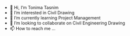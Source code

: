 - 👋 Hi, I’m Tonima Tasnim
- 👀 I’m interested in Civil Drawing
- 🌱 I’m currently learning Project Management
- 💞️ I’m looking to collaborate on Civil Engineering Drawing
- 📫 How to reach me ...

<!---
tonimatasnim/tonimatasnim is a ✨ special ✨ repository because its `README.md` (this file) appears on your GitHub profile.
You can click the Preview link to take a look at your changes.
--->
